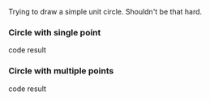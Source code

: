 Trying to draw a simple unit circle. Shouldn't be that hard.

### Circle with single point
code
result

### Circle with multiple points
code
result
